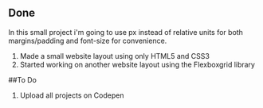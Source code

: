 ## Done

In this small project i'm going to use px instead of relative units for both margins/padding and font-size for convenience. 

1. Made a small website layout using only HTML5 and CSS3 
2. Started working on another website layout using the Flexboxgrid library

##To Do
1. Upload all projects on Codepen 
